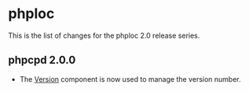 phploc
======

This is the list of changes for the phploc 2.0 release series.

phpcpd 2.0.0
------------

* The [Version](http://github.com/sebastianbergmann/version) component is now used to manage the version number.

